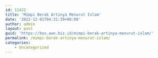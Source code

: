 ```yaml
---
id: 11422
title: 'Mimpi Berak Artinya Menurut Islam'
date: '2022-12-01T04:31:39+00:00'
author: admin
layout: post
guid: 'https://bos.awn.biz.id/mimpi-berak-artinya-menurut-islam/'
permalink: /mimpi-berak-artinya-menurut-islam/
categories:
    - Uncategorized
---
```


